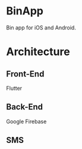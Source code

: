 # BinApp
Bin app for iOS and Android.


# Architecture

## Front-End
Flutter 

## Back-End
Google Firebase

## SMS 
